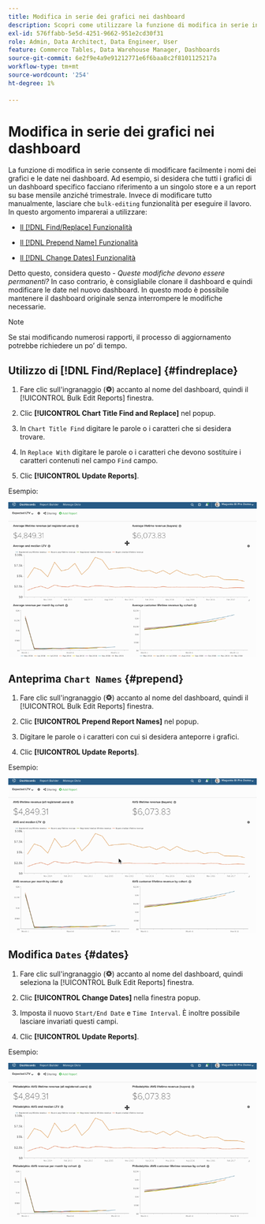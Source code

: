 ```yaml
---
title: Modifica in serie dei grafici nei dashboard
description: Scopri come utilizzare la funzione di modifica in serie in [!DNL Commerce Intelligence].
exl-id: 576ffabb-5e5d-4251-9662-951e2cd30f31
role: Admin, Data Architect, Data Engineer, User
feature: Commerce Tables, Data Warehouse Manager, Dashboards
source-git-commit: 6e2f9e4a9e91212771e6f6baa8c2f8101125217a
workflow-type: tm+mt
source-wordcount: '254'
ht-degree: 1%

---
```


# Modifica in serie dei grafici nei dashboard

La funzione di modifica in serie consente di modificare facilmente i nomi dei grafici e le date nei dashboard. Ad esempio, si desidera che tutti i grafici di un dashboard specifico facciano riferimento a un singolo store e a un report su base mensile anziché trimestrale. Invece di modificare tutto manualmente, lasciare che `bulk-editing` funzionalità per eseguire il lavoro. In questo argomento imparerai a utilizzare:

* [Il [!DNL Find/Replace] Funzionalità](#findreplace)

* [Il [!DNL Prepend Name] Funzionalità](#prepend)

* [Il [!DNL Change Dates] Funzionalità](#dates)

Detto questo, considera questo - *Queste modifiche devono essere permanenti?* In caso contrario, è consigliabile clonare il dashboard e quindi modificare le date nel nuovo dashboard. In questo modo è possibile mantenere il dashboard originale senza interrompere le modifiche necessarie.

>[!NOTE]
>
>Se stai modificando numerosi rapporti, il processo di aggiornamento potrebbe richiedere un po’ di tempo.

## Utilizzo di [!DNL Find/Replace] {#findreplace}

1. Fare clic sull&#39;ingranaggio (![](../../assets/gear-icon.png)) accanto al nome del dashboard, quindi il [!UICONTROL Bulk Edit Reports] finestra.

1. Clic **[!UICONTROL Chart Title Find and Replace]** nel popup.

1. In `Chart Title Find` digitare le parole o i caratteri che si desidera trovare.

1. In `Replace With` digitare le parole o i caratteri che devono sostituire i caratteri contenuti nel campo `Find` campo.

1. Clic **[!UICONTROL Update Reports]**.

Esempio:

![modifica collettiva](../../assets/bulk_edit.gif)

## Anteprima `Chart Names` {#prepend}

1. Fare clic sull&#39;ingranaggio (![](../../assets/gear-icon.png)) accanto al nome del dashboard, quindi il [!UICONTROL Bulk Edit Reports] finestra.

1. Clic **[!UICONTROL Prepend Report Names]** nel popup.

1. Digitare le parole o i caratteri con cui si desidera anteporre i grafici.

1. Clic **[!UICONTROL Update Reports]**.

Esempio:

![anticipare](../../assets/prepend.gif)

## Modifica `Dates` {#dates}

1. Fare clic sull&#39;ingranaggio (![](../../assets/gear-icon.png)) accanto al nome del dashboard, quindi seleziona la [!UICONTROL Bulk Edit Reports] finestra.

1. Clic **[!UICONTROL Change Dates]** nella finestra popup.

1. Imposta il nuovo `Start/End Date` e `Time Interval`. È inoltre possibile lasciare invariati questi campi.

1. Clic **[!UICONTROL Update Reports]**.

Esempio:

![modifica delle date](../../assets/dates.gif)
